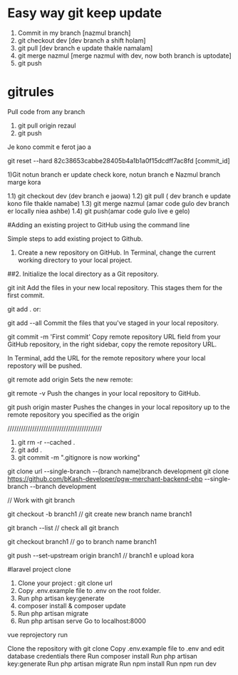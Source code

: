 # Easy way git keep update
1) Commit in my branch [nazmul branch]
2) git checkout dev [dev branch a shift holam]
3) git pull [dev branch e update thakle namalam]
4) git merge nazmul [merge nazmul with dev, now both branch is uptodate]
5) git push


# gitrules

Pull code from any branch
<!--amar branch e theke rezaul branch er update code amar branch e namano  -->
<!--amar branch e thekei  -->
1) git pull origin rezaul
2) git push

Je kono commit e ferot jao a

git reset --hard 82c38653cabbe28405b4a1b1a0f15dcdff7ac8fd  [commit_id]

1)Git notun branch er update check kore, notun branch e Nazmul branch marge kora

1.1) git checkout dev (dev branch e jaowa)
1.2) git pull ( dev branch e update kono file thakle namabe)
1.3) git merge nazmul (amar code gulo dev branch er locally niea ashbe)
1.4) git push(amar code gulo live e gelo)


#Adding an existing project to GitHub using the command line

Simple steps to add existing project to Github.

1. Create a new repository on GitHub.
In Terminal, change the current working directory to your local project.

##2. Initialize the local directory as a Git repository.

git init
Add the files in your new local repository. This stages them for the first commit.

git add .
or:

git add --all
Commit the files that you've staged in your local repository.

git commit -m 'First commit'
Copy remote repository URL field from your GitHub repository, in the right sidebar, copy the remote repository URL.

In Terminal, add the URL for the remote repository where your local repostory will be pushed.

git remote add origin <remote repository URL>
Sets the new remote:

git remote -v
Push the changes in your local repository to GitHub.

git push origin master
Pushes the changes in your local repository up to the remote repository you specified as the origin

//////////////////////////////////////////
  
1) git rm -r --cached .
2) git add .
3) git commit -m ".gitignore is now working"

git clone url --single-branch --(branch name)branch development 
git clone https://github.com/bKash-developer/pgw-merchant-backend-php --single-branch --branch development 

  
// Work with git branch
  
git checkout -b branch1  // git create new branch name branch1
  
git branch --list // check all git branch 
  
git checkout branch1 // go to branch name branch1

git push --set-upstream origin branch1 // branch1 e upload kora 
  
#laravel project clone

1) Clone your project : git clone url
2) Copy .env.example file to .env on the root folder. 
3) Run php artisan key:generate
4) composer install & composer update
4) Run php artisan migrate
5) Run php artisan serve
Go to localhost:8000


vue reprojectory run

Clone the repository with git clone
Copy .env.example file to .env and edit database credentials there
Run composer install
Run php artisan key:generate
Run php artisan migrate
Run npm install
Run npm run dev


